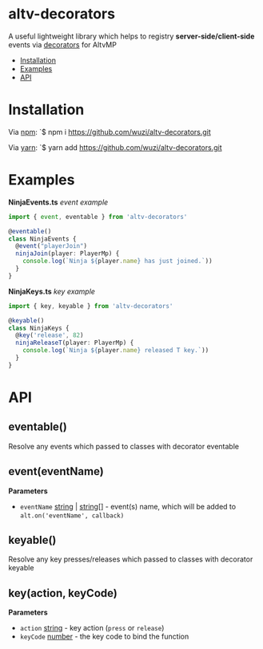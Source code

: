 # altv-decorators
A useful lightweight library which helps to registry **server-side/client-side** events via [decorators](https://www.typescriptlang.org/docs/handbook/decorators.html) for AltvMP

* [Installation](#installation)
* [Examples](#examples)
* [API](#api)

# Installation

Via [npm](https://github.com/npm/cli):
`$ npm i https://github.com/wuzi/altv-decorators.git

Via [yarn](https://yarnpkg.com/cli/install):
`$ yarn add https://github.com/wuzi/altv-decorators.git

# Examples

**NinjaEvents.ts** *event example*
```typescript
import { event, eventable } from 'altv-decorators'

@eventable()
class NinjaEvents {
  @event("playerJoin")
  ninjaJoin(player: PlayerMp) {
    console.log(`Ninja ${player.name} has just joined.`))
  }
}
```

**NinjaKeys.ts** *key example*
```typescript
import { key, keyable } from 'altv-decorators'

@keyable()
class NinjaKeys {
  @key('release', 82)
  ninjaReleaseT(player: PlayerMp) {
    console.log(`Ninja ${player.name} released T key.`))
  }
}
```

# API
## **eventable()**
Resolve any events which passed to classes with decorator eventable

## **event(eventName)**
**Parameters**
* `eventName` [string](https://developer.mozilla.org/docs/Web/JavaScript/Reference/Global_Objects/String) | [string](https://developer.mozilla.org/docs/Web/JavaScript/Reference/Global_Objects/String)[] - event(s) name, which will be added to `alt.on('eventName', callback)`

## **keyable()**
Resolve any key presses/releases which passed to classes with decorator keyable

## **key(action, keyCode)**
**Parameters**
* `action` [string](https://developer.mozilla.org/docs/Web/JavaScript/Reference/Global_Objects/String) - key action (`press` or `release`)
* `keyCode` [number](https://keycode.info) - the key code to bind the function
